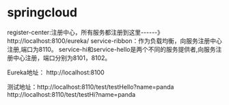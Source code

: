 # springcloud

register-center:注册中心，所有服务都注册到这里------》http://localhost:8100/eureka/
service-ribbon：作为负载均衡，向服务注册中心注册,端口为8110。
service-hi和service-hello是两个不同的服务提供者,向服务注册中心注册，端口分别为8101，8102。

Eureka地址： http://localhost:8100

测试地址：http://localhost:8110/test/testHello?name=panda
         http://localhost:8110/test/testHi?name=panda
